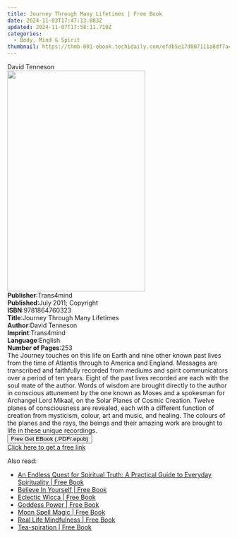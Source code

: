```yaml
---
title: Journey Through Many Lifetimes | Free Book
date: 2024-11-03T17:47:13.883Z
updated: 2024-11-07T17:58:11.710Z
categories:
  - Body, Mind & Spirit
thumbnail: https://thmb-001-ebook.techidaily.com/efdb5e17d007111a8df7acbf6e92a7ea4d6d30cb1cbbf507aa4daf0cc9d2bc3e.jpg
---
```

<main id="book-container">
  <div class="flex flex-col">
    <div class="book-brief flex-1 py-6 px-4 sm:p-6 md:py-10 md:px-8">
      <!-- brief-->
      <div class="book-brief-main">David Tenneson</div>
    </div>
    <div
      class="book-meta-info flex-1 grid gap-4 col-start-1 col-end-3 row-start-1 sm:mb-6 sm:grid-cols-4 lg:gap-6 lg:col-start-2 lg:row-end-6 lg:row-span-6 lg:mb-0"
    >
      <div
        class="book-meta-info-left place-content-center mt-4 p-4 text-sm leading-6 col-start-2 col-span-2 dark:text-slate-400"
      >
        <img
          class="w-full h-500 object-cover rounded-lg sm:h-255 sm:col-span-2 lg:col-span-full"
          src="https://img-001-ebook.techidaily.com/939b187aa4da998cff09b52255b99d9a4d1a9ed86dce91b557a8acefa3387c07.jpg"
          alt=""
          width="312"
          height="500"
        />
      </div>
      <div
        class="book-meta-info-right mt-2 col-start-1 row-start-2 col-span-3 self-center"
      >
        <!-- meta data  -->
        <div class="flex flex-col px-4 md:px-8">
          <div class="flex-1">
            <strong>Publisher</strong>:<span class="px-2">Trans4mind</span>
          </div>
          <div class="flex-1">
            <strong>Published</strong>:<span class="px-2"
              >July 2011; Copyright</span
            >
          </div>
          <div class="flex-1">
            <strong>ISBN</strong>:<span class="px-2">9781864760323</span>
          </div>
          <div class="flex-1">
            <strong>Title</strong>:<span class="px-2"
              >Journey Through Many Lifetimes</span
            >
          </div>
          <div class="flex-1">
            <strong>Author</strong>:<span class="px-2">David Tenneson</span>
          </div>
          <div class="flex-1">
            <strong>Imprint</strong>:<span class="px-2">Trans4mind</span>
          </div>
          <div class="flex-1">
            <strong>Language</strong>:<span class="px-2">English</span>
          </div>
          <div class="flex-1">
            <strong>Number of Pages</strong>:<span class="px-2">253</span>
          </div>
        </div>
      </div>
    </div>
    <div class="book-description flex-1 py-6 px-4 sm:p-6 md:py-10 md:px-8">
      <div class="book-description-main">
        <div accordion-content="" id="description">
          The Journey touches on this life on Earth and nine other known past
          lives from the time of Atlantis through to America and England.
          Messages are transcribed and faithfully recorded from mediums and
          spirit communicators over a period of ten years. Eight of the past
          lives recorded are each with the soul mate of the author. Words of
          wisdom are brought directly to the author in conscious attunement by
          the one known as Moses and a spokesman for Archangel Lord Mikaal, on
          the Solar Planes of Cosmic Creation. Twelve planes of consciousness
          are revealed, each with a different function of creation from
          mysticism, colour, art and music, and healing. The colours of the
          planes and the rays, the beings and their amazing work are brought to
          life in these unique recordings.
        </div>
      </div>
    </div>
    <div class="book-excerpts flex-1 py-6 px-4 sm:p-6 md:py-10 md:px-8"></div>
    <div
      class="book-about-author flex-1 py-6 px-4 sm:p-6 md:py-10 md:px-8"
    ></div>
    <div class="book-free-get flex-1 py-6 px-4 sm:p-6 md:py-10 md:px-8">
      <button
        id="btn-free-get"
        class="bg-blue-500 hover:bg-blue-700 text-white font-bold py-2 px-4 rounded"
      >
        Free Get EBook (.PDF/.epub)
      </button>
      <div id="countdown-display" class="px-2 text-lg mt-2"></div>
      <a
        id="free-link"
        class="hidden bg-blue-500 hover:bg-blue-700 text-white font-bold py-2 px-4 rounded"
        href="https://www.ebooks.com/en-us/book/96371129/journey-through-many-lifetimes/david-tenneson/"
        target="_blank"
        >Click here to get a free link</a
      >
    </div>
    <script>
      let countdownTime = 0;
      let countdownInterval = null;
      document
        .getElementById('btn-free-get')
        .addEventListener('click', startCountdown);
      function startCountdown() {
        countdownTime = new Date().getTime() + 60000 * 3;
        countdownInterval = setInterval(updateCountdown, 1000);
        document.getElementById('btn-free-get').disabled = true;
        document
          .getElementById('btn-free-get')
          .classList.add('bg-gray-500', 'cursor-not-allowed');
      }
      function updateCountdown() {
        let currentTime = new Date().getTime();
        let timeLeft = countdownTime - currentTime;
        let secondsLeft = Math.floor(timeLeft / 1000);
        document.getElementById('countdown-display').innerHTML =
          `Remaining time: ${secondsLeft} seconds.`;
        if (secondsLeft <= 0) {
          clearInterval(countdownInterval);
          document.getElementById('btn-free-get').classList.add('hidden');
          document.getElementById('free-link').classList.remove('hidden');
          document.getElementById('countdown-display').innerHTML = '';
        }
      }
    </script>
  </div>
</main>

<ins class="adsbygoogle"
      style="display:block"
      data-ad-client="ca-pub-7571918770474297"
      data-ad-slot="8358498916"
      data-ad-format="auto"
      data-full-width-responsive="true"></ins>
    

<span class="atpl-alsoreadstyle">Also read:</span>
<div><ul>
<li><a href="https://novels-ebooks.techidaily.com/209725765-9781633383234-an-endless-quest-for-spiritual-truth-a-practical-guide-to-everyday-spirituality/"><u>An Endless Quest for Spiritual Truth: A Practical Guide to Everyday Spirituality | Free Book</u></a></li>
<li><a href="https://novels-ebooks.techidaily.com/209723550-9781420962383-believe-in-yourself/"><u>Believe In Yourself | Free Book</u></a></li>
<li><a href="https://novels-ebooks.techidaily.com/209723696-9781633534841-eclectic-wicca/"><u>Eclectic Wicca | Free Book</u></a></li>
<li><a href="https://novels-ebooks.techidaily.com/209723692-9781633536746-goddess-power/"><u>Goddess Power | Free Book</u></a></li>
<li><a href="https://novels-ebooks.techidaily.com/209723675-9781633535633-moon-spell-magic/"><u>Moon Spell Magic | Free Book</u></a></li>
<li><a href="https://novels-ebooks.techidaily.com/209723697-9781633535329-real-life-mindfulness/"><u>Real Life Mindfulness | Free Book</u></a></li>
<li><a href="https://novels-ebooks.techidaily.com/209723689-9781633532946-tea-spiration/"><u>Tea-spiration | Free Book</u></a></li>
</ul></div>

